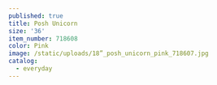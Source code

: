 ```yaml
---
published: true
title: Posh Unicorn
size: '36'
item_number: 718608
color: Pink
image: /static/uploads/18”_posh_unicorn_pink_718607.jpg
catalog:
  - everyday
---
```


